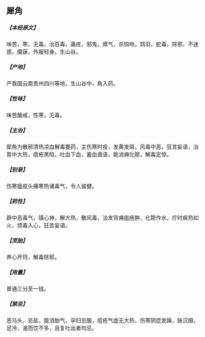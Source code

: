 ## 犀角

##### 【本经原文】
味苦，寒，无毒。治百毒，蛊疰，邪鬼，瘴气，杀钩吻，鸩羽，蛇毒，除邪，不迷惑，魇寐，外服轻身。生山谷。
##### 【产地】
产我国云南贵州四川等地，生山谷中，角入药。
##### 【性味】
味苦酸咸，性寒，无毒。
##### 【主治】
犀角为散邪清热凉血解毒要药，主伤寒时疫，发黄发斑，风毒中恶，狂言妄语，治胃中大热，痘疮黑陷，吐血下血，蓄血谵语，能消痈化脓，解毒定惊。
##### 【别录】
伤寒瘟疫头痛寒热诸毒气，令人骏健。
##### 【药性】
辟中恶毒气，镇心神，解大热，散风毒，治发背痈疽疮肿，化脓作水，疗时疾热如火，烦毒入心，狂言妄语。
##### 【灵胎】
养心开窍，解毒除邪。
##### 【用量】
普通三分至一钱。
##### 【禁忌】
恶乌头，忌盐，能消胎气，孕妇忌服，痘疮气虚无大热，伤寒阴症发躁，脉沉细，足冷，渴而饮不多，且复吐出者均忌。